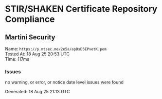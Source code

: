 # STIR/SHAKEN Certificate Repository Compliance

## Martini Security

Name: `https://p.mtsec.me/2e5a/apDsD5EPvetK.pem`\
Tested At: 18 Aug 25 20:53 UTC\
Time: 117ms

### Issues

no warning, or error, or notice date level issues were found

Generated: 18 Aug 25 21:13 UTC